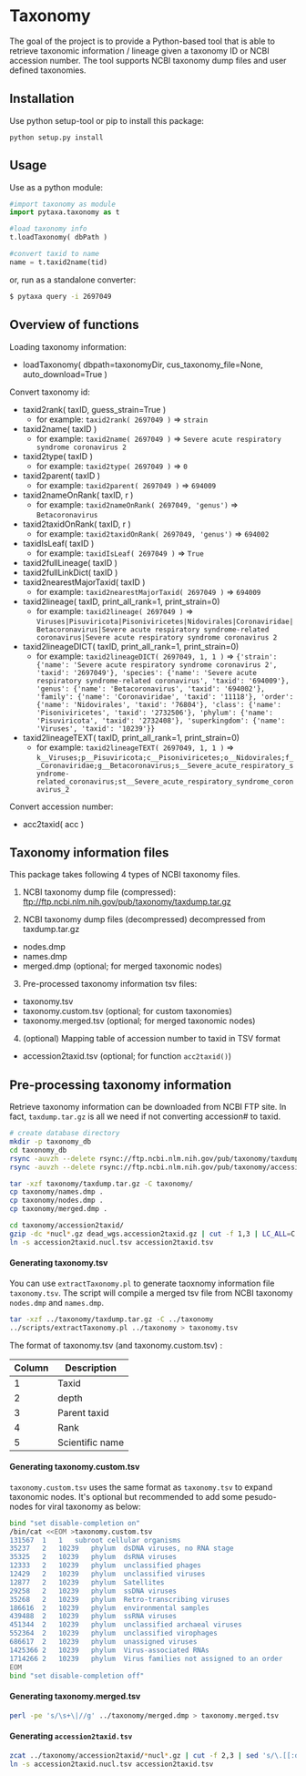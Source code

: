 # Taxonomy

The goal of the project is to provide a Python-based tool that is able to retrieve taxonomic information / lineage given a taxonomy ID or NCBI accession number. The tool supports NCBI taxonomy dump files and user defined taxonomies.

## Installation

Use python setup-tool or pip to install this package:
```
python setup.py install
```

## Usage

Use as a python module:

```python
#import taxonomy as module
import pytaxa.taxonomy as t

#load taxonomy info
t.loadTaxonomy( dbPath )

#convert taxid to name
name = t.taxid2name(tid)
```

or, run as a standalone converter:

```sh
$ pytaxa query -i 2697049
```

## Overview of functions

Loading taxonomy information:

- loadTaxonomy( dbpath=taxonomyDir, cus_taxonomy_file=None, auto_download=True )

Convert taxonomy id:

- taxid2rank( taxID, guess_strain=True )
    - for example: `taxid2rank( 2697049 )` => `strain`
- taxid2name( taxID )
    - for example: `taxid2name( 2697049 )` => `Severe acute respiratory syndrome coronavirus 2`
- taxid2type( taxID )
    - for example: `taxid2type( 2697049 )` => `0`
- taxid2parent( taxID )
    - for example: `taxid2parent( 2697049 )` => `694009`
- taxid2nameOnRank( taxID, r )
    - for example: `taxid2nameOnRank( 2697049, 'genus')` => `Betacoronavirus`
- taxid2taxidOnRank( taxID, r )
    - for example: `taxid2taxidOnRank( 2697049, 'genus')` => `694002`
- taxidIsLeaf( taxID )
    - for example: `taxidIsLeaf( 2697049 )` => `True`
- taxid2fullLineage( taxID )
- taxid2fullLinkDict( taxID )
- taxid2nearestMajorTaxid( taxID )
    - for example: `taxid2nearestMajorTaxid( 2697049 )` => `694009`
- taxid2lineage( taxID, print_all_rank=1, print_strain=0)
    - for example: `taxid2lineage( 2697049 )` => `Viruses|Pisuviricota|Pisoniviricetes|Nidovirales|Coronaviridae|Betacoronavirus|Severe acute respiratory syndrome-related coronavirus|Severe acute respiratory syndrome coronavirus 2`
- taxid2lineageDICT( taxID, print_all_rank=1, print_strain=0)
    - for example: `taxid2lineageDICT( 2697049, 1, 1 )` => `{'strain': {'name': 'Severe acute respiratory syndrome coronavirus 2', 'taxid': '2697049'}, 'species': {'name': 'Severe acute respiratory syndrome-related coronavirus', 'taxid': '694009'}, 'genus': {'name': 'Betacoronavirus', 'taxid': '694002'}, 'family': {'name': 'Coronaviridae', 'taxid': '11118'}, 'order': {'name': 'Nidovirales', 'taxid': '76804'}, 'class': {'name': 'Pisoniviricetes', 'taxid': '2732506'}, 'phylum': {'name': 'Pisuviricota', 'taxid': '2732408'}, 'superkingdom': {'name': 'Viruses', 'taxid': '10239'}}`
- taxid2lineageTEXT( taxID, print_all_rank=1, print_strain=0)
    - for example: `taxid2lineageTEXT( 2697049, 1, 1 )` => `k__Viruses;p__Pisuviricota;c__Pisoniviricetes;o__Nidovirales;f__Coronaviridae;g__Betacoronavirus;s__Severe_acute_respiratory_syndrome-related_coronavirus;st__Severe_acute_respiratory_syndrome_coronavirus_2`

Convert accession number:

- acc2taxid( acc )


## Taxonomy information files

This package takes following 4 types of NCBI taxonomy files.

1. NCBI taxonomy dump file (compressed):
ftp://ftp.ncbi.nlm.nih.gov/pub/taxonomy/taxdump.tar.gz

2. NCBI taxonomy dump files (decompressed)
decompressed from taxdump.tar.gz
- nodes.dmp
- names.dmp
- merged.dmp (optional; for merged taxonomic nodes)

3. Pre-processed taxonomy information tsv files:
- taxonomy.tsv
- taxonomy.custom.tsv (optional; for custom taxonomies)
- taxonomy.merged.tsv (optional; for merged taxonomic nodes)

4. (optional) Mapping table of accession number to taxid in TSV format
- accession2taxid.tsv (optional; for function `acc2taxid()`)


## Pre-processing taxonomy information

Retrieve taxonomy information can be downloaded from NCBI FTP site. In fact, `taxdump.tar.gz` is all we need if not converting accession# to taxid.

```sh
# create database directory
mkdir -p taxonomy_db
cd taxonomy_db
rsync -auvzh --delete rsync://ftp.ncbi.nlm.nih.gov/pub/taxonomy/taxdump.tar.gz taxonomy/
rsync -auvzh --delete rsync://ftp.ncbi.nlm.nih.gov/pub/taxonomy/accession2taxid taxonomy/

tar -xzf taxonomy/taxdump.tar.gz -C taxonomy/
cp taxonomy/names.dmp .
cp taxonomy/nodes.dmp .
cp taxonomy/merged.dmp .

cd taxonomy/accession2taxid/
gzip -dc *nucl*.gz dead_wgs.accession2taxid.gz | cut -f 1,3 | LC_ALL=C sort -T . > ../../accession2taxid.nucl.tsv
ln -s accession2taxid.nucl.tsv accession2taxid.tsv
```

#### Generating taxonomy.tsv

You can use `extractTaxonomy.pl` to generate taoxnomy information file `taxonomy.tsv`. The script will compile a merged tsv file from NCBI taxonomy `nodes.dmp` and `names.dmp`.

```sh
tar -xzf ../taxonomy/taxdump.tar.gz -C ../taxonomy
../scripts/extractTaxonomy.pl ../taxonomy > taxonomy.tsv
```
The format of taxonomy.tsv (and taxonomy.custom.tsv) :

| Column | Description     | 
|--------|-----------------| 
| 1      | Taxid           | 
| 2      | depth           | 
| 3      | Parent taxid    | 
| 4      | Rank            | 
| 5      | Scientific name | 

#### Generating taxonomy.custom.tsv

`taxonomy.custom.tsv` uses the same format as `taxonomy.tsv` to expand taxonomic nodes. It's optional but recommended to add some pesudo-nodes for viral taxonomy as below:

```sh
bind "set disable-completion on"
/bin/cat <<EOM >taxonomy.custom.tsv
131567	1	1	subroot	cellular organisms
35237	2	10239	phylum	dsDNA viruses, no RNA stage
35325	2	10239	phylum	dsRNA viruses
12333	2	10239	phylum	unclassified phages
12429	2	10239	phylum	unclassified viruses
12877	2	10239	phylum	Satellites
29258	2	10239	phylum	ssDNA viruses
35268	2	10239	phylum	Retro-transcribing viruses
186616	2	10239	phylum	environmental samples
439488	2	10239	phylum	ssRNA viruses
451344	2	10239	phylum	unclassified archaeal viruses
552364	2	10239	phylum	unclassified virophages
686617	2	10239	phylum	unassigned viruses
1425366	2	10239	phylum	Virus-associated RNAs
1714266	2	10239	phylum	Virus families not assigned to an order
EOM
bind "set disable-completion off"
```

#### Generating taxonomy.merged.tsv

```sh
perl -pe 's/\s+\|//g' ../taxonomy/merged.dmp > taxonomy.merged.tsv
```

#### Generating `accession2taxid.tsv`

```sh
zcat ../taxonomy/accession2taxid/*nucl*.gz | cut -f 2,3 | sed 's/\.[[:digit:]]*//' | LC_ALL=C sort > accession2taxid.nucl.tsv
ln -s accession2taxid.nucl.tsv accession2taxid.tsv
```
